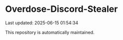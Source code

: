 # Overdose-Discord-Stealer

Last updated: 2025-06-15 01:54:34

This repository is automatically maintained.
